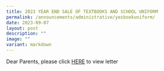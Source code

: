 ```yaml
---
title: 2023 YEAR END SALE OF TEXTBOOKS AND SCHOOL UNIFORM
permalink: /announcements/administrative/yesbookuniform/
date: 2023-09-07
layout: post
description: ""
image: ""
variant: markdown
---
```

Dear Parents, please click [HERE](/files/Book%20Lists%202024/2023%20year-end%20textbook%20and%20uniform%20sale_8nov23.pdf) to view letter

